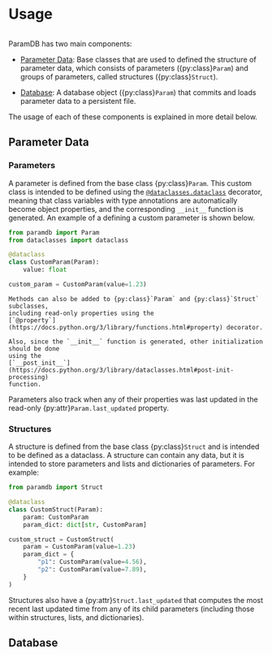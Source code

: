 # Usage

```{py:currentmodule} paramdb

```

ParamDB has two main components:

- [Parameter Data](#parameter-data): Base classes that are used to defined the structure of parameter
  data, which consists of parameters ({py:class}`Param`) and groups of
  parameters, called structures ({py:class}`Struct`).

- [Database](#database): A database object ({py:class}`Param`) that commits and loads parameter data to
  a persistent file.

The usage of each of these components is explained in more detail below.

## Parameter Data

### Parameters

A parameter is defined from the base class {py:class}`Param`. This custom class is
intended to be defined using the
[`@dataclasses.dataclass`](https://docs.python.org/3/library/dataclasses.html#dataclasses.dataclass)
decorator, meaning that class variables with type annotations are automatically become
object properties, and the corresponding `__init__` function is generated. An example of
a defining a custom parameter is shown below.

```python
from paramdb import Param
from dataclasses import dataclass

@dataclass
class CustomParam(Param):
    value: float

custom_param = CustomParam(value=1.23)
```

```{tip}
Methods can also be added to {py:class}`Param` and {py:class}`Struct` subclasses,
including read-only properties using the
[`@property`](https://docs.python.org/3/library/functions.html#property) decorator.

Also, since the `__init__` function is generated, other initialization should be done
using the
[`__post_init__`](https://docs.python.org/3/library/dataclasses.html#post-init-processing)
function.
```

Parameters also track when any of their properties was last updated in the read-only
{py:attr}`Param.last_updated` property.

### Structures

A structure is defined from the base class {py:class}`Struct` and is intended
to be defined as a dataclass. A structure can contain any data, but it is intended to
store parameters and lists and dictionaries of parameters. For example:

```python
from paramdb import Struct

@dataclass
class CustomStruct(Param):
    param: CustomParam
    param_dict: dict[str, CustomParam]

custom_struct = CustomStruct(
    param = CustomParam(value=1.23)
    param_dict = {
        "p1": CustomParam(value=4.56),
        "p2": CustomParam(value=7.89),
    }
)
```

Structures also have a {py:attr}`Struct.last_updated` that computes the most recent last
updated time from any of its child parameters (including those within structures, lists,
and dictionaries).

## Database
